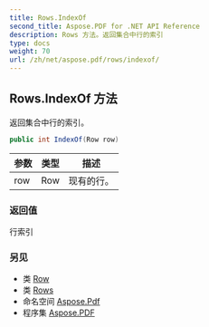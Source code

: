 ```yaml
---
title: Rows.IndexOf
second_title: Aspose.PDF for .NET API Reference
description: Rows 方法。返回集合中行的索引
type: docs
weight: 70
url: /zh/net/aspose.pdf/rows/indexof/
---
```

## Rows.IndexOf 方法

返回集合中行的索引。

```csharp
public int IndexOf(Row row)
```

| 参数 | 类型 | 描述 |
| --- | --- | --- |
| row | Row | 现有的行。 |

### 返回值

行索引

### 另见

* 类 [Row](../../row/)
* 类 [Rows](../)
* 命名空间 [Aspose.Pdf](../../../aspose.pdf/)
* 程序集 [Aspose.PDF](../../../)